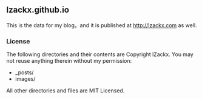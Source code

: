 ## lzackx.github.io

This is the data for my blog，and it is published at http://lzackx.com as well.

### License

The following directories and their contents are Copyright lZackx. You may not reuse anything therein without my permission:

* _posts/
* images/

All other directories and files are MIT Licensed.
